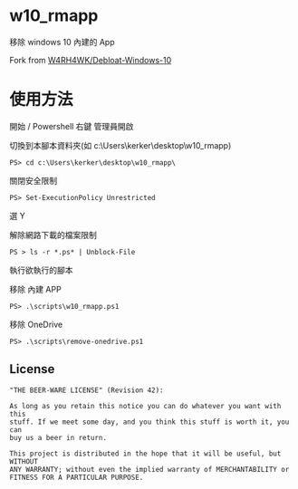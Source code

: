 # w10_rmapp

移除 windows 10 內建的 App

Fork from [W4RH4WK/Debloat-Windows-10](https://github.com/W4RH4WK/Debloat-Windows-10)

# 使用方法

開始 / Powershell 右鍵 管理員開啟

切換到本腳本資料夾(如 c:\Users\kerker\desktop\w10_rmapp\)

    PS> cd c:\Users\kerker\desktop\w10_rmapp\

關閉安全限制

    PS> Set-ExecutionPolicy Unrestricted

選 Y

解除網路下載的檔案限制

    PS > ls -r *.ps* | Unblock-File

執行欲執行的腳本

移除 內建 APP

    PS> .\scripts\w10_rmapp.ps1

移除 OneDrive

    PS> .\scripts\remove-onedrive.ps1


## License

    "THE BEER-WARE LICENSE" (Revision 42):

    As long as you retain this notice you can do whatever you want with this
    stuff. If we meet some day, and you think this stuff is worth it, you can
    buy us a beer in return.

    This project is distributed in the hope that it will be useful, but WITHOUT
    ANY WARRANTY; without even the implied warranty of MERCHANTABILITY or
    FITNESS FOR A PARTICULAR PURPOSE.

